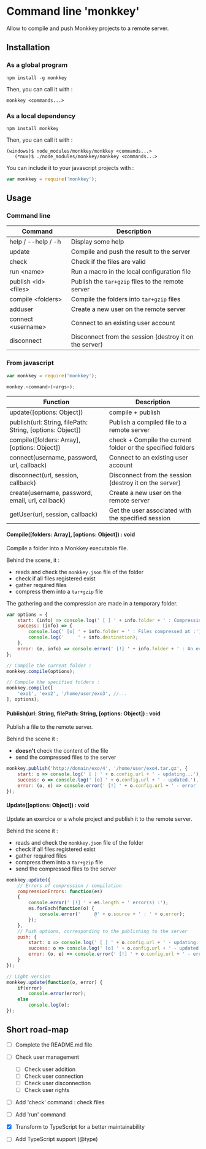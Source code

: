 # Command line 'monkkey'

Allow to compile and push Monkkey projects to a remote server.

## Installation

### As a global program

`npm install -g monkkey`

Then, you can call it with :

`monkkey <commands...>`

### As a local dependency

`npm install monkkey`

Then, you can call it with :

```
(windows)$ node_modules/monkkey/monkkey <commands...>
   (*nux)$ ./node_modules/monkkey/monkkey <commands...>
```

You can include it to your javascript projects with :

```javascript
var monkkey = require('monkkey');
```

## Usage

### Command line

Command | Description
------------ | -------------
help / --help / -h | Display some help
update | Compile and push the result to the server
check | Check if the files are valid
run \<name> | Run a macro in the local configuration file
publish \<id> \<files> | Publish the `tar+gzip` files to the remote server
compile \<folders> | Compile the folders into `tar+gzip` files
adduser | Create a new user on the remote server
connect \<username> | Connect to an existing user account
disconnect | Disconnect from the session (destroy it on the server)

### From javascript

```javascript
var monkkey = require('monkkey');

monkey.<command>(<args>);
```

Function | Description
------------ | -------------
update([options: Object]) | compile + publish
publish(url: String, filePath: String, [options: Object]) | Publish a compiled file to a remote server
compile([folders: Array], [options: Object]) | check + Compile the current folder or the specified folders
connect(username, password, url, callback) | Connect to an existing user account
disconnect(url, session, callback) | Disconnect from the session (destroy it on the server)
create(username, password, email, url, callback) | Create a new user on the remote server
getUser(url, session, callback) | Get the user associated with the specified session

#### Compile([folders: Array], [options: Object]) : void

Compile a folder into a Monkkey executable file.

Behind the scene, it :
* reads and check the `monkkey.json` file of the folder
* check if all files registered exist
* gather required files
* compress them into a `tar+gzip` file

The gathering and the compression are made in a temporary folder.

```javascript
var options = {
    start: (info) => console.log(' [ ] ' + info.folder + ' : Compressing...'),
    success: (info) => {
        console.log(' [o] ' + info.folder + ' : Files compressed at :');
        console.log('     ' + info.destination);
    },
    error: (e, info) => console.error(' [!] ' + info.folder + ' : An error occured : ' + e)
};

// Compile the current folder :
monkkey.compile(options);

// Compile the specified folders :
monkkey.compile([
    'exo1', 'exo2', '/home/user/exo3', //...
], options);
```


#### Publish(url: String, filePath: String, [options: Object]) : void

Publish a file to the remote server.

Behind the scene it :
* **doesn't** check the content of the file
* send the compressed files to the server

```javascript
monkkey.publish('http://domain/exo/4', '/home/user/exo4.tar.gz', {
    start: o => console.log(' [ ] ' + o.config.url + ' - updating...'),
    success: o => console.log(' [o] ' + o.config.url + ' - updated.'),
    error: (o, e) => console.error(' [!] ' + o.config.url + ' - error : ' + e),
});
```


#### Update([options: Object]) : void

Update an exercice or a whole project and publish it to the remote server.

Behind the scene it :
* reads and check the `monkkey.json` file of the folder
* check if all files registered exist
* gather required files
* compress them into a `tar+gzip` file
* send the compressed files to the server

```javascript
monkkey.update({
    // Errors of compression / compilation
    compressionErrors: function(es)
    {
        console.error(' [!] ' + es.length + ' error(s) :');
        es.forEach(function(o) {
            console.error('     @' + o.source + ' : ' + o.error);
        });
    },
    // Push options, corresponding to the publishing to the server
    push: {
        start: o => console.log(' [ ] ' + o.config.url + ' - updating...'),
        success: o => console.log(' [o] ' + o.config.url + ' - updated.'),
        error: (o, e) => console.error(' [!] ' + o.config.url + ' - error : ' + e),
    }
});

// Light version
monkkey.update(function(o, error) {
    if(error)
        console.error(error);
    else
        console.log(o);
});
```

## Short road-map

- [ ] Complete the README.md file
- [ ] Check user management
  - [ ] Check user addition
  - [ ] Check user connection
  - [ ] Check user disconnection
  - [ ] Check user rights
- [ ] Add 'check' command : check files
- [ ] Add 'run' command
- [x] Transform to TypeScript for a better maintainability
- [ ] Add TypeScript support (@type)

